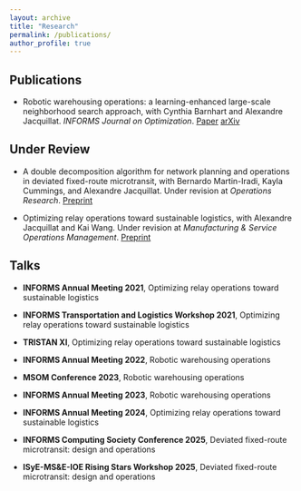 ```yaml
---
layout: archive
title: "Research"
permalink: /publications/
author_profile: true
---
```


## Publications

- Robotic warehousing operations: a learning-enhanced large-scale neighborhood search approach, with Cynthia Barnhart and Alexandre Jacquillat. _INFORMS Journal on Optimization_. <a href="https://pubsonline.informs.org/doi/abs/10.1287/ijoo.2024.0033">Paper</a> <a href="https://arxiv.org/abs/2408.16890">arXiv</a> 

## Under Review

- A double decomposition algorithm for network planning and operations in deviated fixed-route microtransit, with Bernardo Martin-Iradi, Kayla Cummings, and Alexandre Jacquillat. Under revision at _Operations Research_. <a href="https://arxiv.org/pdf/2402.01265">Preprint</a>

- Optimizing relay operations toward sustainable logistics, with Alexandre Jacquillat and Kai Wang. Under revision at _Manufacturing & Service Operations Management_. <a href="https://papers.ssrn.com/sol3/papers.cfm?abstract_id=4241031">Preprint</a>

## Talks

- **INFORMS Annual Meeting 2021**, Optimizing relay operations toward sustainable logistics

- **INFORMS Transportation and Logistics Workshop 2021**, Optimizing relay operations toward sustainable logistics

- **TRISTAN XI**, Optimizing relay operations toward sustainable logistics

- **INFORMS Annual Meeting 2022**, Robotic warehousing operations

- **MSOM Conference 2023**, Robotic warehousing operations

- **INFORMS Annual Meeting 2023**, Robotic warehousing operations

- **INFORMS Annual Meeting 2024**, Optimizing relay operations toward sustainable logistics

- **INFORMS Computing Society Conference 2025**, Deviated fixed-route microtransit: design and operations

- **ISyE-MS&E-IOE Rising Stars Workshop 2025**, Deviated fixed-route microtransit: design and operations